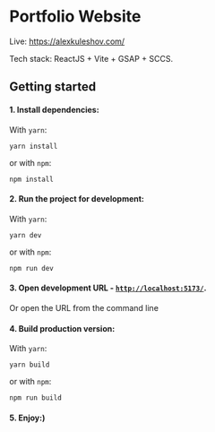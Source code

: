 # Portfolio Website

Live: https://alexkuleshov.com/

Tech stack: ReactJS + Vite + GSAP + SCCS.

## Getting started

#### 1. Install dependencies:

With `yarn`:

```
yarn install
```

or with `npm`:

```
npm install
```

#### 2. Run the project for development:

With `yarn`:

```
yarn dev
```

or with `npm`:

```
npm run dev
```

#### 3. Open development URL - [`http://localhost:5173/`](http://localhost:5173/). 
Or open the URL from the command line

#### 4. Build production version:

With `yarn`:

```
yarn build
```

or with `npm`:

```
npm run build
```

#### 5. Enjoy:)